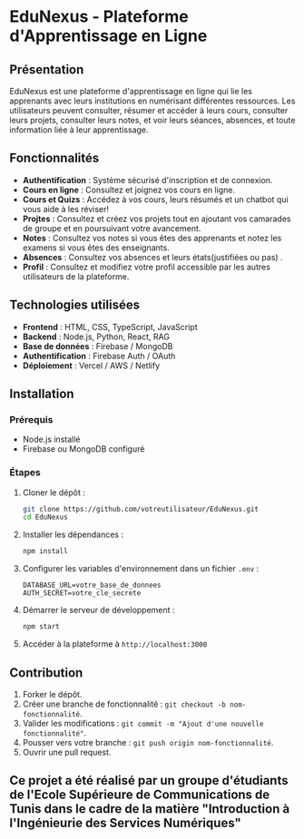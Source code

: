 # EduNexus - Plateforme d'Apprentissage en Ligne

## Présentation
EduNexus est une plateforme d'apprentissage en ligne qui lie les apprenants avec leurs institutions en numérisant différentes ressources. Les utilisateurs peuvent consulter, résumer et accéder à leurs cours, consulter leurs projets, consulter leurs notes, et voir leurs séances, absences, et toute information liée à leur apprentissage.

## Fonctionnalités
- **Authentification** : Système sécurisé d'inscription et de connexion.
- **Cours en ligne** : Consultez et joignez vos cours en ligne.
- **Cours et Quizs** : Accédez à vos cours, leurs résumés et un chatbot qui vous aide à les réviser!
- **Projtes** : Consultez et créez vos projets tout en ajoutant vos camarades de groupe et en poursuivant votre avancement.
- **Notes** : Consultez vos notes si vous êtes des apprenants et notez les examens si vous êtes des enseignants.
- **Absences** : Consultez vos absences et leurs états(justifiées ou pas) .
- **Profil** : Consultez et modifiez votre profil accessible par les autres utilisateurs de la plateforme.

## Technologies utilisées
- **Frontend** : HTML, CSS, TypeScript, JavaScript
- **Backend** : Node.js, Python, React, RAG
- **Base de données** : Firebase / MongoDB
- **Authentification** : Firebase Auth / OAuth
- **Déploiement** : Vercel / AWS / Netlify

## Installation
### Prérequis
- Node.js installé
- Firebase ou MongoDB configuré

### Étapes
1. Cloner le dépôt :
   ```bash
   git clone https://github.com/votreutilisateur/EduNexus.git
   cd EduNexus
   ```
2. Installer les dépendances :
   ```bash
   npm install
   ```
3. Configurer les variables d'environnement dans un fichier `.env` :
   ```
   DATABASE_URL=votre_base_de_donnees
   AUTH_SECRET=votre_cle_secrete
   ```
4. Démarrer le serveur de développement :
   ```bash
   npm start
   ```
5. Accéder à la plateforme à `http://localhost:3000`

## Contribution
1. Forker le dépôt.
2. Créer une branche de fonctionnalité : `git checkout -b nom-fonctionnalité`.
3. Valider les modifications : `git commit -m "Ajout d'une nouvelle fonctionnalité"`.
4. Pousser vers votre branche : `git push origin nom-fonctionnalité`.
5. Ouvrir une pull request.

## Ce projet a été réalisé par un groupe d'étudiants de l'Ecole Supérieure de Communications de Tunis dans le cadre de la matière "Introduction à l'Ingénieurie des Services Numériques"
